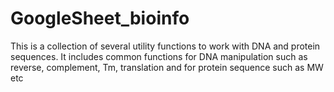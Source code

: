 # GoogleSheet_bioinfo
This is a collection of several utility functions to work with DNA and protein sequences. It includes common functions for DNA manipulation such as reverse, complement, Tm, translation and for protein sequence such as MW etc
